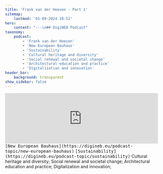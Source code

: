 ```yaml
---
title: 'Frank van der Hoeven - Part 1'
sitemap:
    lastmod: '01-09-2024 10:52'
hero:
    content: "---\n## DigiNEB Podcast"
taxonomy:
    podcast:
        - 'Frank van der Hoeven'
        - 'New European Bauhaus'
        - 'Sustainability'
        - 'Cultural heritage and diversity'
        - 'Social renewal and societal change'
        - 'Architectural education and practice'
        - 'Digitalization and innovation'
header_bar:
    background: transparent
show_sidebar: false
---
```


<iframe title="digineb" width="100%" height="166" scrolling="no" frameborder="no" allow="autoplay" src="https://w.soundcloud.com/player/?url=https%3A//api.soundcloud.com/tracks/1908103010&color=%234b4815&auto_play=false&hide_related=false&show_comments=true&show_user=true&show_reposts=false&show_teaser=false"></iframe>
<kbd>[New European Bauhaus](https://digineb.eu/podcast-topic/new-european-bauhaus)</kbd>
<kbd>[Sustainability](https://digineb.eu/podcast-topic/sustainability)</kbd>
Cultural heritage and diversity;
Social renewal and societal change;
Architectural education and practice;
Digitalization and innovation;